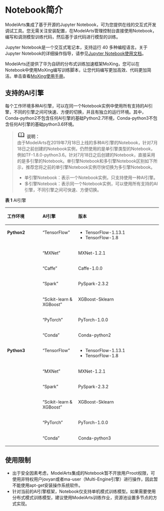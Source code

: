 # Notebook简介<a name="modelarts_23_0033"></a>

ModelArts集成了基于开源的Jupyter Notebook，可为您提供在线的交互式开发调试工具。您无需关注安装配置，在ModelArts管理控制台直接使用Notebook，编写和调测模型训练代码，然后基于该代码进行模型的训练。

Jupyter Notebook是一个交互式笔记本，支持运行 40 多种编程语言。关于Jupyter Notebook的详细操作指导，请参见[Jupyter Notebook使用文档](https://jupyter.org/documentation)。

ModelArts还提供了华为自研的分布式训练加速框架MoXing，您可以在Notebook中使用MoXing编写训练脚本，让您代码编写更加高效、代码更加简洁。单击查看[MoXing使用手册](https://github.com/huaweicloud/ModelArts-Lab/tree/master/docs/moxing_api_doc)。

## 支持的AI引擎<a name="section191109611479"></a>

每个工作环境多种AI引擎，可以在同一个Notebook实例中使用所有支持的AI引擎，不同的引擎之间可快速、方便的切换，并且有独立的运行环境。其中，Conda-python2不包含任何AI引擎的基础Python2.7环境，Conda-python3不包含任何AI引擎的基础python3.6环境。

>![](public_sys-resources/icon-note.gif) **说明：**   
>由于ModelArts在2019年7月18日上线的多种AI引擎的Notebook，针对7月18日之前创建的Notebook实例，仍然使用的是单引擎类型的Notebook，例如TF-1.8.0-python3.6。针对7月18日之后创建的Notebook，直接采用的是多引擎的Notebook。单引擎Notebook和多引擎Notebook区别如下所示，推荐您将之前的单引擎Notebook实例尽快切换为多引擎Notebook。  
>-   单引擎Notebook：表示一个Notebook实例，只支持使用一种AI引擎。  
>-   多引擎Notebook：表示同一个Notebook实例，可以使用所有支持的AI引擎，不同引擎之间可快速、方便切换。  

**表 1**  AI引擎

<a name="table289615202493"></a>
<table><thead align="left"><tr id="row128981820114912"><th class="cellrowborder" valign="top" width="22.99%" id="mcps1.2.4.1.1"><p id="p5537182434911"><a name="p5537182434911"></a><a name="p5537182434911"></a>工作环境</p>
</th>
<th class="cellrowborder" valign="top" width="23.14%" id="mcps1.2.4.1.2"><p id="p1262117484495"><a name="p1262117484495"></a><a name="p1262117484495"></a>AI引擎</p>
</th>
<th class="cellrowborder" valign="top" width="53.87%" id="mcps1.2.4.1.3"><p id="p158981120164915"><a name="p158981120164915"></a><a name="p158981120164915"></a>版本</p>
</th>
</tr>
</thead>
<tbody><tr id="row989832016498"><td class="cellrowborder" rowspan="7" valign="top" width="22.99%" headers="mcps1.2.4.1.1 "><p id="p168601634124919"><a name="p168601634124919"></a><a name="p168601634124919"></a><strong id="b1470174312133"><a name="b1470174312133"></a><a name="b1470174312133"></a>Python2</strong></p>
</td>
<td class="cellrowborder" valign="top" width="23.14%" headers="mcps1.2.4.1.2 "><p id="p16865459194919"><a name="p16865459194919"></a><a name="p16865459194919"></a><span class="parmname" id="parmname2086515914491"><a name="parmname2086515914491"></a><a name="parmname2086515914491"></a>“TensorFlow”</span></p>
</td>
<td class="cellrowborder" valign="top" width="53.87%" headers="mcps1.2.4.1.3 "><a name="ul276016499121"></a><a name="ul276016499121"></a><ul id="ul276016499121"><li>TensorFlow-1.13.1</li><li>TensorFlow-1.8</li></ul>
</td>
</tr>
<tr id="row1898152017493"><td class="cellrowborder" valign="top" headers="mcps1.2.4.1.1 "><p id="p586595924911"><a name="p586595924911"></a><a name="p586595924911"></a><span class="parmname" id="parmname19865659204917"><a name="parmname19865659204917"></a><a name="parmname19865659204917"></a>“MXNet”</span></p>
</td>
<td class="cellrowborder" valign="top" headers="mcps1.2.4.1.2 "><p id="p12898320174917"><a name="p12898320174917"></a><a name="p12898320174917"></a>MXNet-1.2.1</p>
</td>
</tr>
<tr id="row789882018493"><td class="cellrowborder" valign="top" headers="mcps1.2.4.1.1 "><p id="p13866125914499"><a name="p13866125914499"></a><a name="p13866125914499"></a><span class="parmname" id="parmname133219373564"><a name="parmname133219373564"></a><a name="parmname133219373564"></a>“Caffe”</span></p>
</td>
<td class="cellrowborder" valign="top" headers="mcps1.2.4.1.2 "><p id="p8898720204913"><a name="p8898720204913"></a><a name="p8898720204913"></a>Caffe-1.0.0</p>
</td>
</tr>
<tr id="row10898162014912"><td class="cellrowborder" valign="top" headers="mcps1.2.4.1.1 "><p id="p686695920491"><a name="p686695920491"></a><a name="p686695920491"></a><span class="parmname" id="parmname1686685984914"><a name="parmname1686685984914"></a><a name="parmname1686685984914"></a>“Spark”</span></p>
</td>
<td class="cellrowborder" valign="top" headers="mcps1.2.4.1.2 "><p id="p6898172024913"><a name="p6898172024913"></a><a name="p6898172024913"></a>PySpark-2.3.2</p>
</td>
</tr>
<tr id="row108981920184912"><td class="cellrowborder" valign="top" headers="mcps1.2.4.1.1 "><p id="p486645944918"><a name="p486645944918"></a><a name="p486645944918"></a><span class="parmname" id="parmname4866105944915"><a name="parmname4866105944915"></a><a name="parmname4866105944915"></a>“Scikit-learn &amp; XGBoost”</span></p>
</td>
<td class="cellrowborder" valign="top" headers="mcps1.2.4.1.2 "><p id="p10898112010490"><a name="p10898112010490"></a><a name="p10898112010490"></a>XGBoost-Sklearn</p>
</td>
</tr>
<tr id="row889842024910"><td class="cellrowborder" valign="top" headers="mcps1.2.4.1.1 "><p id="p1866759204916"><a name="p1866759204916"></a><a name="p1866759204916"></a><span class="parmname" id="parmname118661659154910"><a name="parmname118661659154910"></a><a name="parmname118661659154910"></a>“PyTorch”</span></p>
</td>
<td class="cellrowborder" valign="top" headers="mcps1.2.4.1.2 "><p id="p489822074916"><a name="p489822074916"></a><a name="p489822074916"></a>PyTorch-1.0.0</p>
</td>
</tr>
<tr id="row112212387494"><td class="cellrowborder" valign="top" headers="mcps1.2.4.1.1 "><p id="p162217481498"><a name="p162217481498"></a><a name="p162217481498"></a><span class="parmname" id="parmname0768745773"><a name="parmname0768745773"></a><a name="parmname0768745773"></a>“Conda”</span></p>
</td>
<td class="cellrowborder" valign="top" headers="mcps1.2.4.1.2 "><p id="p121231738154914"><a name="p121231738154914"></a><a name="p121231738154914"></a>Conda-python2</p>
</td>
</tr>
<tr id="row14123143894917"><td class="cellrowborder" rowspan="6" valign="top" width="22.99%" headers="mcps1.2.4.1.1 "><p id="p11123173816497"><a name="p11123173816497"></a><a name="p11123173816497"></a><strong id="b1283124312130"><a name="b1283124312130"></a><a name="b1283124312130"></a>Python3</strong></p>
</td>
<td class="cellrowborder" valign="top" width="23.14%" headers="mcps1.2.4.1.2 "><p id="p162264884913"><a name="p162264884913"></a><a name="p162264884913"></a><span class="parmname" id="parmname193351341566"><a name="parmname193351341566"></a><a name="parmname193351341566"></a>“TensorFlow”</span></p>
</td>
<td class="cellrowborder" valign="top" width="53.87%" headers="mcps1.2.4.1.3 "><a name="ul199881726566"></a><a name="ul199881726566"></a><ul id="ul199881726566"><li>TensorFlow-1.13.1</li><li>TensorFlow-1.8</li></ul>
</td>
</tr>
<tr id="row191231738164911"><td class="cellrowborder" valign="top" headers="mcps1.2.4.1.1 "><p id="p7622124864914"><a name="p7622124864914"></a><a name="p7622124864914"></a><span class="parmname" id="parmname4205183615611"><a name="parmname4205183615611"></a><a name="parmname4205183615611"></a>“MXNet”</span></p>
</td>
<td class="cellrowborder" valign="top" headers="mcps1.2.4.1.2 "><p id="p1123538134914"><a name="p1123538134914"></a><a name="p1123538134914"></a>MXNet-1.2.1</p>
</td>
</tr>
<tr id="row1912353815494"><td class="cellrowborder" valign="top" headers="mcps1.2.4.1.1 "><p id="p56221848174916"><a name="p56221848174916"></a><a name="p56221848174916"></a><span class="parmname" id="parmname1814164918563"><a name="parmname1814164918563"></a><a name="parmname1814164918563"></a>“Spark”</span></p>
</td>
<td class="cellrowborder" valign="top" headers="mcps1.2.4.1.2 "><p id="p101231638174916"><a name="p101231638174916"></a><a name="p101231638174916"></a>PySpark-2.3.2</p>
</td>
</tr>
<tr id="row16436204116498"><td class="cellrowborder" valign="top" headers="mcps1.2.4.1.1 "><p id="p1622144894914"><a name="p1622144894914"></a><a name="p1622144894914"></a><span class="parmname" id="parmname55521751155619"><a name="parmname55521751155619"></a><a name="parmname55521751155619"></a>“Scikit-learn &amp; XGBoost”</span></p>
</td>
<td class="cellrowborder" valign="top" headers="mcps1.2.4.1.2 "><p id="p194363418499"><a name="p194363418499"></a><a name="p194363418499"></a>XGBoost-Sklearn</p>
</td>
</tr>
<tr id="row5436134115491"><td class="cellrowborder" valign="top" headers="mcps1.2.4.1.1 "><p id="p106221548104920"><a name="p106221548104920"></a><a name="p106221548104920"></a><span class="parmname" id="parmname1878135415561"><a name="parmname1878135415561"></a><a name="parmname1878135415561"></a>“PyTorch”</span></p>
</td>
<td class="cellrowborder" valign="top" headers="mcps1.2.4.1.2 "><p id="p6436104117494"><a name="p6436104117494"></a><a name="p6436104117494"></a>PyTorch-1.0.0</p>
</td>
</tr>
<tr id="row0436841184918"><td class="cellrowborder" valign="top" headers="mcps1.2.4.1.1 "><p id="p662218488493"><a name="p662218488493"></a><a name="p662218488493"></a><span class="parmname" id="parmname1640833816123"><a name="parmname1640833816123"></a><a name="parmname1640833816123"></a>“Conda”</span></p>
</td>
<td class="cellrowborder" valign="top" headers="mcps1.2.4.1.2 "><p id="p144369411497"><a name="p144369411497"></a><a name="p144369411497"></a>Conda-python3</p>
</td>
</tr>
</tbody>
</table>

## 使用限制<a name="section282863817439"></a>

-   出于安全因素考虑，ModelArts集成的Notebook暂不开放用户root权限，可使用非特权用户jovyan或者ma-user（Multi-Engine引擎）进行操作，因此暂不能使用apt-get安装操作系统软件。
-   针对当前的AI引擎框架，Notebook仅支持单机模式训练模型。如果需要使用分布式模式训练模型，建议使用ModelArts训练作业，资源池设置多节点的方式实现。

